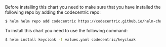 Before installing this chart you need to make sure that you have installed the following repo by adding the codecentric repo:

```bash
$ helm helm repo add codecentric https://codecentric.github.io/helm-charts
```

To install this chart you need to use the following command:

```bash
$ helm install keycloak -f values.yaml codecentric/keycloak
```